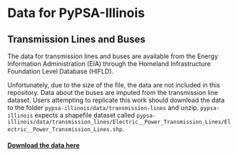 # Data for PyPSA-Illinois


## Transmission Lines and Buses

The data for transmission lines and buses are available from the Energy Information Administration (EIA)
through the Homeland Infrastructure Foundation Level Database (HIFLD).

Unfortunately, due to the size of the file, the data are not included in this repository. Data about the
buses are imputed from the transmission line dataset. Users attempting to replicate this work should download
the data to the folder `pypsa-illinois/data/transmission-lines` and unzip. `pypsa-illinois` expects a shapefile dataset
called `pypsa-illinois/data/transmission_lines/Electric__Power_Transmission_Lines/Electric__Power_Transmission_Lines.shp`.

#### [Download the data here](https://atlas.eia.gov/datasets/geoplatform::transmission-lines/about)